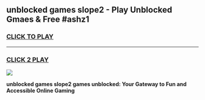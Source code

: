 
## unblocked games slope2 - Play Unblocked Gmaes & Free #ashz1
<h3>
<a href="https://news.freeplayer.one?title=unblocked_games_slope2&ref=03M">CLICK TO PLAY</a></h3>
<hr>

<h3>
<a href="https://news.freeplayer.one?title=unblocked_games_slope2&ref=03M">CLICK 2 PLAY</a>
  
</h3>

<a href="https://news.freeplayer.one?title=unblocked_games_slope2&ref=03M"><img src="https://clearcache.store/games.png"></a>


**unblocked games slope2 games unblocked: Your Gateway to Fun and Accessible Online Gaming**
